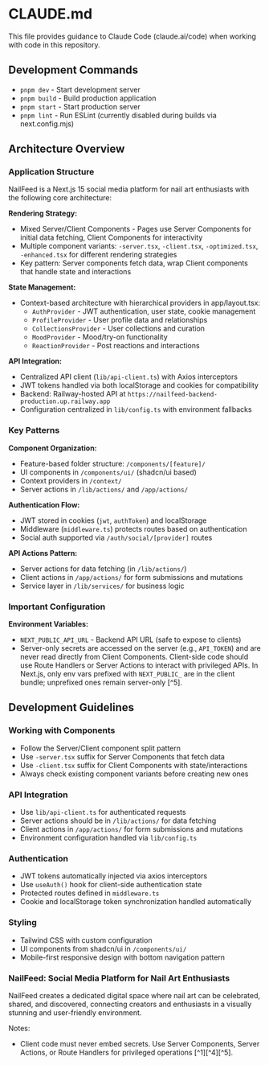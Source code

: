 # CLAUDE.md

This file provides guidance to Claude Code (claude.ai/code) when working with code in this repository.

## Development Commands

- `pnpm dev` - Start development server
- `pnpm build` - Build production application
- `pnpm start` - Start production server
- `pnpm lint` - Run ESLint (currently disabled during builds via next.config.mjs)

## Architecture Overview

### Application Structure

NailFeed is a Next.js 15 social media platform for nail art enthusiasts with the following core architecture:

**Rendering Strategy:**

- Mixed Server/Client Components - Pages use Server Components for initial data fetching, Client Components for interactivity
- Multiple component variants: `-server.tsx`, `-client.tsx`, `-optimized.tsx`, `-enhanced.tsx` for different rendering strategies
- Key pattern: Server components fetch data, wrap Client components that handle state and interactions

**State Management:**

- Context-based architecture with hierarchical providers in app/layout.tsx:
  - `AuthProvider` - JWT authentication, user state, cookie management
  - `ProfileProvider` - User profile data and relationships
  - `CollectionsProvider` - User collections and curation
  - `MoodProvider` - Mood/try-on functionality
  - `ReactionProvider` - Post reactions and interactions

**API Integration:**

- Centralized API client (`lib/api-client.ts`) with Axios interceptors
- JWT tokens handled via both localStorage and cookies for compatibility
- Backend: Railway-hosted API at `https://nailfeed-backend-production.up.railway.app`
- Configuration centralized in `lib/config.ts` with environment fallbacks

### Key Patterns

**Component Organization:**

- Feature-based folder structure: `/components/[feature]/`
- UI components in `/components/ui/` (shadcn/ui based)
- Context providers in `/context/`
- Server actions in `/lib/actions/` and `/app/actions/`

**Authentication Flow:**

- JWT stored in cookies (`jwt`, `authToken`) and localStorage
- Middleware (`middleware.ts`) protects routes based on authentication
- Social auth supported via `/auth/social/[provider]` routes

**API Actions Pattern:**

- Server actions for data fetching (in `/lib/actions/`)
- Client actions in `/app/actions/` for form submissions and mutations
- Service layer in `/lib/services/` for business logic

### Important Configuration

**Environment Variables:**

- `NEXT_PUBLIC_API_URL` - Backend API URL (safe to expose to clients)
- Server-only secrets are accessed on the server (e.g., `API_TOKEN`) and are never read directly from Client Components. Client-side code should use Route Handlers or Server Actions to interact with privileged APIs. In Next.js, only env vars prefixed with `NEXT_PUBLIC_` are in the client bundle; unprefixed ones remain server-only [^5].

## Development Guidelines

### Working with Components

- Follow the Server/Client component split pattern
- Use `-server.tsx` suffix for Server Components that fetch data
- Use `-client.tsx` suffix for Client Components with state/interactions
- Always check existing component variants before creating new ones

### API Integration

- Use `lib/api-client.ts` for authenticated requests
- Server actions should be in `/lib/actions/` for data fetching
- Client actions in `/app/actions/` for form submissions and mutations
- Environment configuration handled via `lib/config.ts`

### Authentication

- JWT tokens automatically injected via axios interceptors
- Use `useAuth()` hook for client-side authentication state
- Protected routes defined in `middleware.ts`
- Cookie and localStorage token synchronization handled automatically

### Styling

- Tailwind CSS with custom configuration
- UI components from shadcn/ui in `/components/ui/`
- Mobile-first responsive design with bottom navigation pattern

### NailFeed: Social Media Platform for Nail Art Enthusiasts

NailFeed creates a dedicated digital space where nail art can be celebrated, shared, and discovered, connecting creators and enthusiasts in a visually stunning and user-friendly environment.

Notes:
- Client code must never embed secrets. Use Server Components, Server Actions, or Route Handlers for privileged operations [^1][^4][^5].
